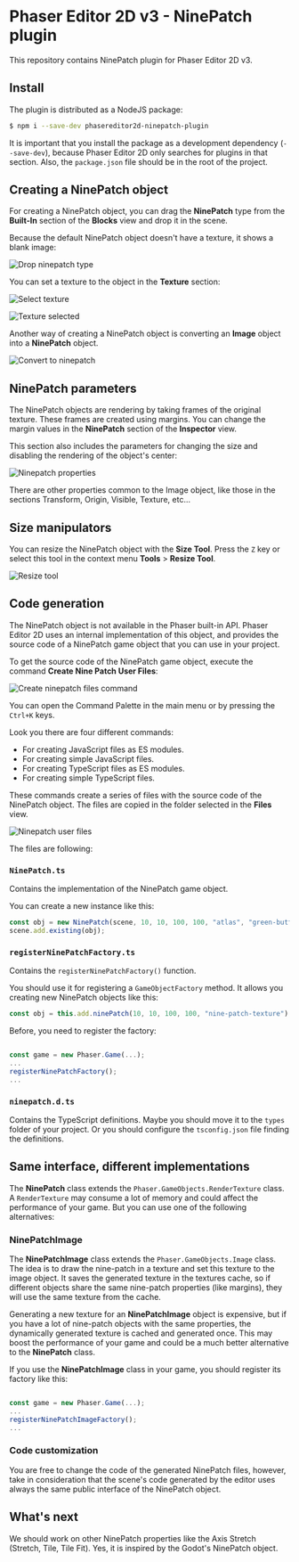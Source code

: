 # Phaser Editor 2D v3 - NinePatch plugin

This repository contains NinePatch plugin for Phaser Editor 2D v3.

## Install

The plugin is distributed as a NodeJS package:

```bash
$ npm i --save-dev phasereditor2d-ninepatch-plugin
```

It is important that you install the package as a development dependency (`--save-dev`), because Phaser Editor 2D only searches for plugins in that section. Also, the `package.json` file should be in the root of the project.

## Creating a NinePatch object

For creating a NinePatch object, you can drag the **NinePatch** type from the **Built-In** section of the **Blocks** view and drop it in the scene.

Because the default NinePatch object doesn't have a texture, it shows a blank image:

![Drop ninepatch type](images/ninepatch/drop-ninepatch-in-scene.png)

You can set a texture to the object in the **Texture** section:

![Select texture](images/ninepatch/select-texture.png)


![Texture selected](images/ninepatch/texture-selected.png)


Another way of creating a NinePatch object is converting an **Image** object into a **NinePatch** object.

![Convert to ninepatch](images/ninepatch/convert-image-to-ninepatch.png)

## NinePatch parameters  

The NinePatch objects are rendering by taking frames of the original texture. These frames are created using margins. You can change the margin values in the **NinePatch** section of the **Inspector** view.

This section also includes the parameters for changing the size and disabling the rendering of the object's center:

![Ninepatch properties](images/ninepatch/properties.png)

There are other properties common to the Image object, like those in the sections Transform, Origin, Visible, Texture, etc...

## Size manipulators

You can resize the NinePatch object with the **Size Tool**. Press the `Z` key or select this tool in the context menu **Tools** > **Resize Tool**.

![Resize tool](images/ninepatch/resize-tool.png)

## Code generation

The NinePatch object is not available in the Phaser built-in API. Phaser Editor 2D uses an internal implementation of this object, and provides the source code of a NinePatch game object that you can use in your project.

To get the source code of the NinePatch game object, execute the command **Create Nine Patch User Files**:

![Create ninepatch files command](images/ninepatch/create-files-command.png)

You can open the Command Palette in the main menu or by pressing the `Ctrl+K` keys.

Look you there are four different commands:

* For creating JavaScript files as ES modules.
* For creating simple JavaScript files.
* For creating TypeScript files as ES modules.
* For creating simple TypeScript files.

These commands create a series of files with the source code of the NinePatch object. The files are copied in the folder selected in the **Files** view.

![Ninepatch user files](images/ninepatch/ninepatch-files.png)

The files are following:

### `NinePatch.ts`
 
Contains the implementation of the NinePatch game object.

You can create a new instance like this:

```javascript
const obj = new NinePatch(scene, 10, 10, 100, 100, "atlas", "green-button");
scene.add.existing(obj);
```

### `registerNinePatchFactory.ts`

Contains the `registerNinePatchFactory()` function. 

You should use it for registering a `GameObjectFactory` method. It allows you creating new NinePatch objects like this: 

```javascript
const obj = this.add.ninePatch(10, 10, 100, 100, "nine-patch-texture");
```
Before, you need to register the factory:

```javascript

const game = new Phaser.Game(...);
...
registerNinePatchFactory();
...
```

### `ninepatch.d.ts`

Contains the TypeScript definitions. Maybe you should move it to the `types` folder of your project. Or you should configure the `tsconfig.json` file finding the definitions.

## Same interface, different implementations

The **NinePatch** class extends the `Phaser.GameObjects.RenderTexture` class. A `RenderTexture` may consume a lot of memory and could affect the performance of your game. But you can use one of the following alternatives:

### NinePatchImage

The **NinePatchImage** class extends the `Phaser.GameObjects.Image` class. The idea is to draw the nine-patch in a texture and set this texture to the image object. It saves the generated texture in the textures cache, so if different objects share the same nine-patch properties (like margins), they will use the same texture from the cache.

Generating a new texture for an **NinePatchImage** object is expensive, but if you have a lot of nine-patch objects with the same properties, the dynamically generated texture is cached and generated once. This may boost the performance of your game and could be a much better alternative to the **NinePatch** class.

If you use the **NinePatchImage** class in your game, you should register its factory like this:

```javascript

const game = new Phaser.Game(...);
...
registerNinePatchImageFactory();
...
```

### Code customization

You are free to change the code of the generated NinePatch files, however, take in consideration that the scene's code generated by the editor uses always the same public interface of the NinePatch object.

## What's next

We should work on other NinePatch properties like the Axis Stretch (Stretch, Tile, Tile Fit). Yes, it is inspired by the Godot's NinePatch object.